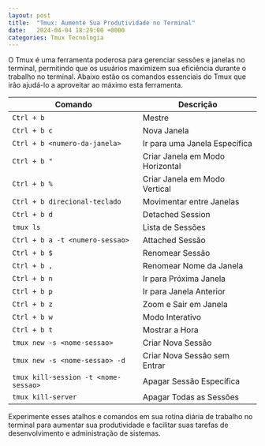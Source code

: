 ```yaml
---
layout: post
title:  "Tmux: Aumente Sua Produtividade no Terminal"
date:   2024-04-04 18:29:00 +0000
categories: Tmux Tecnologia
---
```


O Tmux é uma ferramenta poderosa para gerenciar sessões e janelas no terminal, permitindo que os usuários maximizem sua eficiência durante o trabalho no terminal. Abaixo estão os comandos essenciais do Tmux que irão ajudá-lo a aproveitar ao máximo esta ferramenta.

| Comando                              | Descrição                                             |
|--------------------------------------|-------------------------------------------------------|
| `Ctrl + b`                           | Mestre                                                |
| `Ctrl + b c`                         | Nova Janela                                           |
| `Ctrl + b <numero-da-janela>`        | Ir para uma Janela Específica                         |
| `Ctrl + b "`                         | Criar Janela em Modo Horizontal                       |
| `Ctrl + b %`                         | Criar Janela em Modo Vertical                         |
| `Ctrl + b direcional-teclado`        | Movimentar entre Janelas                              |
| `Ctrl + b d`                         | Detached Session                                      |
| `tmux ls`                            | Lista de Sessões                                      |
| `Ctrl + b a -t <numero-sessao>`      | Attached Sessão                                       |
| `Ctrl + b $`                         | Renomear Sessão                                      |
| `Ctrl + b ,`                         | Renomear Nome da Janela                               |
| `Ctrl + b n`                         | Ir para Próxima Janela                                |
| `Ctrl + b p`                         | Ir para Janela Anterior                               |
| `Ctrl + b z`                         | Zoom e Sair em Janela                                 |
| `Ctrl + b w`                         | Modo Interativo                                       |
| `Ctrl + b t`                         | Mostrar a Hora                                        |
| `tmux new -s <nome-sessao>`          | Criar Nova Sessão                                     |
| `tmux new -s <nome-sessao> -d`       | Criar Nova Sessão sem Entrar                          |
| `tmux kill-session -t <nome-sessao>` | Apagar Sessão Específica                              |
| `tmux kill-server`                   | Apagar Todas as Sessões                                |

Experimente esses atalhos e comandos em sua rotina diária de trabalho no terminal para aumentar sua produtividade e facilitar suas tarefas de desenvolvimento e administração de sistemas.


